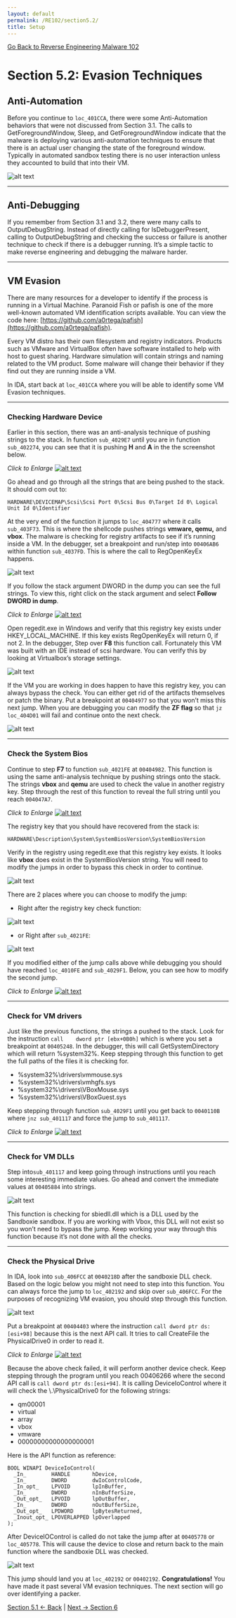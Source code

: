 ```yaml
---
layout: default
permalink: /RE102/section5.2/
title: Setup
---
```

[Go Back to Reverse Engineering Malware 102](https://nobarxtx.github.io/RE102/)

# Section 5.2: Evasion Techniques #

## Anti-Automation ##

Before you continue to `loc_401CCA`, there were some Anti-Automation behaviors that were not discussed from Section 3.1. The calls to GetForegroundWindow, Sleep, and GetForegroundWindow indicate that the malware is deploying various anti-automation techniques to ensure that there is an actual user changing the state of the foreground window. Typically in automated sandbox testing there is no user interaction unless they accounted to build that into their VM.

![alt text](https://nobarxtx.github.io/RE102/images/Section3.1_record_interesting.png "Section3.1_record_interesting")

---

## Anti-Debugging ##

If you remember from Section 3.1 and 3.2, there were many calls to OutputDebugString. Instead of directly calling for IsDebuggerPresent, calling to OutputDebugString and checking the success or failure is another technique to check if there is a debugger running. It’s a simple tactic to make reverse engineering and debugging the malware harder.

---

## VM Evasion ##

There are many resources for a developer to identify if the process is running in a Virtual Machine. Paranoid Fish or pafish is one of the more well-known automated VM identification scripts available. You can view the code here: [https://github.com/a0rtega/pafish](https://github.com/a0rtega/pafish). 

Every VM distro has their own filesystem and registry indicators. Products such as VMware and VirtualBox often have software installed to help with host to guest sharing. Hardware simulation will contain strings and naming related to the VM product.  Some malware will change their behavior if they find out they are running inside a VM.

In IDA, start back at `loc_401CCA` where you will be able to identify some VM Evasion techniques.

---

### Checking Hardware Device ###

Earlier in this section, there was an anti-analysis technique of pushing strings to the stack. In function `sub_4029E7` until you are in function `sub_402274`, you can see that it is pushing **H** and **A** in the the screenshot below.

*Click to Enlarge*
[![alt text](https://nobarxtx.github.io/RE102/images/Section5.2_hardware.gif "Section5.2_hardware")](https://nobarxtx.github.io/RE102/images/Section5.2_hardware.gif)

Go ahead and go through all the strings that are being pushed to the stack. It should com out to:

```
HARDWARE\DEVICEMAP\Scsi\Scsi Port 0\Scsi Bus 0\Target Id 0\ Logical Unit Id 0\Identifier
```

At the very end of the function it jumps to `loc_404777` where it calls `sub_403F73`. This is where the shellcode pushes strings **vmware, qemu,** and **vbox**. The malware is checking for registry artifacts to see if it’s running inside a VM. In the debugger, set a breakpoint and run/step into `00406AB6` within function `sub_4037FD`. This is where the call to RegOpenKeyEx happens. 

![alt text](https://nobarxtx.github.io/RE102/images/Section5.2_checkregistry.png "Section5.2_checkregistry")

If you follow the stack argument DWORD in the dump you can see the full strings. To view this, right click on the stack argument and select **Follow DWORD in dump**.

*Click to Enlarge*
[![alt text](https://nobarxtx.github.io/RE102/images/Section5.2_hardwarestrings.png "Section5.2_hardwarestrings")](https://nobarxtx.github.io/RE102/images/Section5.2_hardwarestrings.png)

Open regedit.exe in Windows and verify that this registry key exists under HKEY_LOCAL_MACHINE. If this key exists RegOpenKeyEx will return 0, if not 2. In the debugger, Step over **F8** this function call. Fortunately this VM was built with an IDE instead of scsi hardware. You can verify this by looking at Virtualbox’s storage settings.

![alt text](https://nobarxtx.github.io/RE102/images/Section5.2_vboxstoragesettings.png "Section5.2_vboxstoragesettings")

If the VM you are working in does happen to have this registry key, you can always bypass the check. You can either get rid of the artifacts themselves or patch the binary. Put a breakpoint at `00404977` so that you won’t miss this next jump. When you are debugging you can modify the **ZF flag** so that `jz loc_404D01` will fail and continue onto the next check.

![alt text](https://nobarxtx.github.io/RE102/images/Section5.2_checkbypass.png "Section5.2_checkbypass")

---

### Check the System Bios ###

Continue to step **F7** to function `sub_4021FE` at `00404982`. This function is using the same anti-analysis technique by pushing strings onto the stack. The strings **vbox** and **qemu** are used to check the value in another registry key. Step through the rest of this function to reveal the full string until you reach `004047A7`.

*Click to Enlarge*
[![alt text](https://nobarxtx.github.io/RE102/images/Section5.2_Hardware2.gif "Section5.2_Hardware2")](https://nobarxtx.github.io/RE102/images/Section5.2_Hardware2.gif)

The registry key that you should have recovered from the stack is:

```
HARDWARE\Description\System\SystemBiosVersion\SystemBiosVersion
```

Verify in the registry using regedit.exe that this registry key exists. It looks like **vbox** does exist in the SystemBiosVersion string. You will need to modify the jumps in order to bypass this check in order to continue.

![alt text](https://nobarxtx.github.io/RE102/images/Section5.2_systembiosregistry.png "Section5.2_systembiosregistry")

There are 2 places where you can choose to modify the jump:

* Right after the registry key check function:

![alt text](https://nobarxtx.github.io/RE102/images/Section5.2_biosjump.png "Section5.2_biosjump")

* or Right after `sub_4021FE`:

![alt text](https://nobarxtx.github.io/RE102/images/Section5.2_biosjump2.png "Section5.2_biosjump2")

If you modified either of the jump calls above while debugging you should have reached `loc_4010FE` and `sub_4029F1`. Below, you can see how to modify the second jump.

*Click to Enlarge*
[![alt text](https://nobarxtx.github.io/RE102/images/Section5.2_ModifyFlags.gif "Section5.2_ModifyFlags")](https://nobarxtx.github.io/RE102/images/Section5.2_ModifyFlags.gif)

---

### Check for VM drivers ###

Just like the previous functions, the strings a pushed to the stack. Look for the instruction `call    dword ptr [ebx+0B0h]` which is where you set a breakpoint at `00405248`. In the debugger, this will call GetSystemDirectory which will return %system32%. Keep stepping through this function to get the full paths of the files it is checking for.

* %system32%\drivers\vmmouse.sys
* %system32%\drivers\vmhgfs.sys
* %system32%\drivers\VBoxMouse.sys
* %system32%\drivers\VBoxGuest.sys

Keep stepping through function `sub_4029F1` until you get back to `0040110B` where `jnz sub_401117` and force the jump to `sub_401117`.

*Click to Enlarge*
[![alt text](https://nobarxtx.github.io/RE102/images/Section5.2_ModifyJump2.gif "Section5.2_ModifyJump2")](https://nobarxtx.github.io/RE102/images/Section5.2_ModifyJump2.gif)

---

### Check for VM DLLs ###

Step into`sub_401117` and keep going through instructions until you reach some interesting immediate values. Go ahead and convert the immediate values at `00405884` into strings. 

![alt text](https://nobarxtx.github.io/RE102/images/Section5.2_sandboxiedll.png "Section5.2_sandboxiedll")

This function is checking for sbiedll.dll which is a DLL used by the Sandboxie sandbox. If you are working with Vbox, this DLL will not exist so you won’t need to bypass the jump. Keep working your way through this function because it’s not done with all the checks.

---

### Check the Physical Drive ###

In IDA, look into `sub_406FCC` at `0040218D` after the sandboxie DLL check. Based on the logic below you might not need to step into this function. You can always force the jump to `loc_402192` and skip over `sub_406FCC`. For the purposes of recognizing VM evasion, you should step through this function.


![alt text](https://nobarxtx.github.io/RE102/images/Section5.2_PhyicalDriveCheck.png "Section5.2_PhyicalDriveCheck")

Put a breakpoint at `00404403` where the instruction `call dword ptr ds:[esi+98]` because this is the next API call. It tries to call CreateFile the PhysicalDrive0 in order to read it. 

*Click to Enlarge*
[![alt text](https://nobarxtx.github.io/RE102/images/Section5.2_PhysicalDriveapicall.png "Section5.2_PhysicalDriveapicall")](https://nobarxtx.github.io/RE102/images/Section5.2_PhysicalDriveapicall.png)

Because the above check failed, it will perform another device check. Keep stepping through the program until you reach 00406266 where the second API call is `call dword ptr ds:[esi+94]`. It is calling DeviceIoControl where it will check the \\.\PhysicalDrive0 for the following strings:

* qm00001
* virtual
* array
* vbox
* vmware
* 00000000000000000001

Here is the API function as reference:

```
BOOL WINAPI DeviceIoControl(
  _In_        HANDLE       hDevice,
  _In_        DWORD        dwIoControlCode,
  _In_opt_    LPVOID       lpInBuffer,
  _In_        DWORD        nInBufferSize,
  _Out_opt_   LPVOID       lpOutBuffer,
  _In_        DWORD        nOutBufferSize,
  _Out_opt_   LPDWORD      lpBytesReturned,
  _Inout_opt_ LPOVERLAPPED lpOverlapped
);
```

After DeviceIOControl is called do not take the jump after at `00405778` or `loc_405778`. This will cause the device to close and return back to the main function where the sandboxie DLL was checked.

![alt text](https://nobarxtx.github.io/RE102/images/Section5.2_deviceIOcontroljump.png "Section5.2_deviceIOcontroljump")

This jump should land you at `loc_402192` or `00402192`. **Congratulations!** You have made it past several VM evasion techniques. The next section will go over identifying a packer.

[Section 5.1 <- Back](https://nobarxtx.github.io/RE102/section5.1) | [Next -> Section 6](https://nobarxtx.github.io/RE102/section6)
